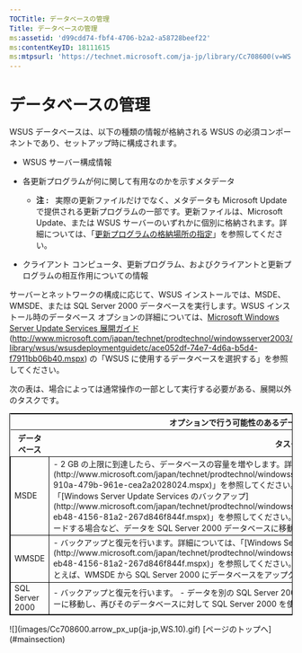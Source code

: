 ```yaml
---
TOCTitle: データベースの管理
Title: データベースの管理
ms:assetid: 'd99cdd74-fbf4-4706-b2a2-a58728beef22'
ms:contentKeyID: 18111615
ms:mtpsurl: 'https://technet.microsoft.com/ja-jp/library/Cc708600(v=WS.10)'
---
```


データベースの管理
==================

WSUS データベースは、以下の種類の情報が格納される WSUS の必須コンポーネントであり、セットアップ時に構成されます。

-   WSUS サーバー構成情報

-   各更新プログラムが何に関して有用なのかを示すメタデータ

    -   **注 :**   実際の更新ファイルだけでなく、メタデータも Microsoft Update で提供される更新プログラムの一部です。更新ファイルは、Microsoft Update、または WSUS サーバーのいずれかに個別に格納されます。詳細については、「[更新プログラムの格納場所の指定](http://www.microsoft.com/japan/technet/prodtechnol/windowsserver2003/library/wsus/wsusoperationsguidetc/8cca6fab-163e-451d-ab78-70b39fdb1455.mspx)」を参照してください。

-   クライアント コンピュータ、更新プログラム、およびクライアントと更新プログラムの相互作用についての情報

サーバーとネットワークの構成に応じて、WSUS インストールでは、MSDE、WMSDE、または SQL Server 2000 データベースを実行します。WSUS インストール時のデータベース オプションの詳細については、[Microsoft Windows Server Update Services 展開ガイド](http://www.microsoft.com/japan/technet/prodtechnol/windowsserver2003/library/wsus/wsusdeploymentguidetc/ace052df-74e7-4d6a-b5d4-f7911bb06b40.mspx) (http://www.microsoft.com/japan/technet/prodtechnol/windowsserver2003/library/wsus/wsusdeploymentguidetc/ace052df-74e7-4d6a-b5d4-f7911bb06b40.mspx) の「WSUS に使用するデータベースを選択する」を参照してください。

次の表は、場合によっては通常操作の一部として実行する必要がある、展開以外のタスクです。

<p> </p>
<table style="border:1px solid black;">
<tr>
<th colspan="2">
オプションで行う可能性のあるデータベース管理タスク
</th>
</tr>
<tr>
<th>
データベース

</th>
<th>
タスク

</th>
</tr>
<tr>
<td style="border:1px solid black;">
MSDE

</td>
<td style="border:1px solid black;">
-   2 GB の上限に到達したら、データベースの容量を増やします。詳細については、「[コマンド ラインからの WSUS の管理](http://www.microsoft.com/japan/technet/prodtechnol/windowsserver2003/library/wsus/wsusoperationsguidetc/2686bd2b-910a-479b-961e-cea2a2028024.mspx)」を参照してください。  
-   バックアップと復元を行います。詳細については、「[Windows Server Update Services のバックアップ](http://www.microsoft.com/japan/technet/prodtechnol/windowsserver2003/library/wsus/wsusoperationsguidetc/c0f1a661-eb48-4156-81a2-267d846f844f.mspx)」を参照してください。  
-   MSDE から SQL Server 2000 にデータベースをアップグレードする場合など、データを SQL Server 2000 データベースに移動します。

</td>
</tr>
<tr>
<td style="border:1px solid black;">
WMSDE

</td>
<td style="border:1px solid black;">
-   バックアップと復元を行います。詳細については、「[Windows Server Update Services のバックアップ](http://www.microsoft.com/japan/technet/prodtechnol/windowsserver2003/library/wsus/wsusoperationsguidetc/c0f1a661-eb48-4156-81a2-267d846f844f.mspx)」を参照してください。  
-   データを SQL Server 2000 データベースに移動します。たとえば、WMSDE から SQL Server 2000 にデータベースをアップグレードする場合など。

</td>
</tr>
<tr>
<td style="border:1px solid black;">
SQL Server 2000

</td>
<td style="border:1px solid black;">
-   バックアップと復元を行います。  
-   データを別の SQL Server 2000 データベースに移動します。たとえば、WSUS を別のサーバーに移動し、再びそのデータベースに対して SQL Server 2000 を使用する場合など。

</td>
</tr>
</table>
<p> </p>
![](images/Cc708600.arrow_px_up(ja-jp,WS.10).gif) [ページのトップへ](#mainsection)
